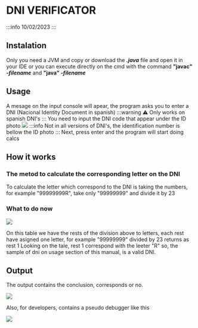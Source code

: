 # DNI VERIFICATOR
:::info
10/02/2023
:::
## Instalation
Only you need a JVM and copy or download the ***.java*** file and open it in your IDE or you can execute directly on the cmd with the command **"javac" *-filename*** and **"java" *-filename***
## Usage
A mesage on the input console will apear, the program asks you to enter a DNI (Nacional Identity Document in spanish)
:::warning
:warning: Only works on spanish DNI's
:::
You need to input the DNI code that appear under the ID photo
![](https://i.imgur.com/Vwb5qir.jpg)
:::info
Not in all versions of DNI's, the identification number is bellow the ID photo
:::
Next, press enter and the program will start doing calcs

## How it works
### The metod to calculate the corresponding letter on the DNI
To calculate the letter which correspond to the DNI is taking the numbers, for example "99999999R", take only "99999999" and divide it by 23
### What to do now
![](https://i.imgur.com/y43KSoL.png)

On this table we have the rests of the division above to letters, each rest have asigned one letter, for example "99999999" divided by 23 returns as rest 1
Looking on the tale, rest 1 correspond with the leeter "R" so, the sample of dni on usage section of this manual, is a valid DNI.


## Output
The output contains the conclusion, corresponds or no. 

![](https://i.imgur.com/ia8MZFv.png)

Also, for developers, contains a pseudo debugger like this

![](https://i.imgur.com/nurpoUU.png)





